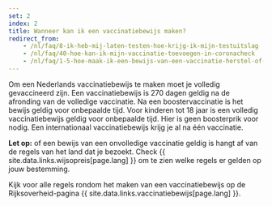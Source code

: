 ```yaml
---
set: 2
index: 2
title: Wanneer kan ik een vaccinatiebewijs maken?
redirect_from: 
    - /nl/faq/8-ik-heb-mij-laten-testen-hoe-krijg-ik-mijn-testuitslag
    - /nl/faq/40-hoe-kan-ik-mijn-vaccinatie-toevoegen-in-coronacheck
    - /nl/faq/1-5-hoe-maak-ik-een-bewijs-van-een-vaccinatie-herstel-of-testuitslag
---
```

Om een Nederlands vaccinatiebewijs te maken moet je volledig gevaccineerd zijn. Een vaccinatiebewijs is 270 dagen geldig na de afronding van de volledige vaccinatie. Na een boostervaccinatie is het bewijs geldig voor onbepaalde tijd. Voor kinderen tot 18 jaar is een volledig vaccinatiebewijs geldig voor onbepaalde tijd. Hier is geen boosterprik voor nodig. Een internationaal vaccinatiebewijs krijg je al na één vaccinatie. 

**Let op:** of een bewijs van een onvolledige vaccinatie geldig is hangt af van de regels van het land dat je bezoekt. Check {{ site.data.links.wijsopreis[page.lang] }} om te zien welke regels er gelden op jouw bestemming.

Kijk voor alle regels rondom het maken van een vaccinatiebewijs op de Rijksoverheid-pagina {{ site.data.links.vaccinatiebewijs[page.lang] }}.
